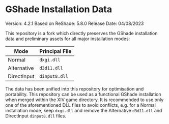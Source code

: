 # GShade Installation Data

Version: 4.2.1
Based on ReShade: 5.8.0
Release Date: 04/08/2023

This repository is a fork which directly preserves the GShade installation data and preliminary assets for all major installation modes:

| Mode        | Principal File |
|-------------|----------------|
| Normal      | `dxgi.dll`     |
| Alternative | `d3d11.dll`    |
| DirectInput | `dinput8.dll`  |

The data has been unified into this repository for optimisation and portability. This repository can be used as a functional GShade installation when merged within the XIV game directory. It is recommended to use only one of the aforementioned DLL files to avoid conflicts, e.g. for a Normal installation mode, keep `dxgi.dll` and remove the Alternative `d3d11.dll` and DirectInput `dinput8.dll` files.
